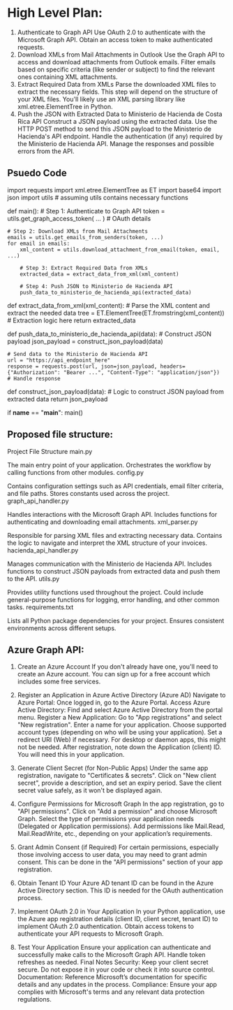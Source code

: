 # High Level Plan:

1. Authenticate to Graph API
Use OAuth 2.0 to authenticate with the Microsoft Graph API.
Obtain an access token to make authenticated requests.
2. Download XMLs from Mail Attachments in Outlook
Use the Graph API to access and download attachments from Outlook emails.
Filter emails based on specific criteria (like sender or subject) to find the relevant ones containing XML attachments.
3. Extract Required Data from XMLs
Parse the downloaded XML files to extract the necessary fields.
This step will depend on the structure of your XML files. You'll likely use an XML parsing library like xml.etree.ElementTree in Python.
4. Push the JSON with Extracted Data to Ministerio de Hacienda de Costa Rica API
Construct a JSON payload using the extracted data.
Use the HTTP POST method to send this JSON payload to the Ministerio de Hacienda's API endpoint.
Handle the authentication (if any) required by the Ministerio de Hacienda API.
Manage the responses and possible errors from the API.

## Psuedo Code

import requests
import xml.etree.ElementTree as ET
import base64
import json
import utils  # assuming utils contains necessary functions

def main():
    # Step 1: Authenticate to Graph API
    token = utils.get_graph_access_token( ... )  # OAuth details

    # Step 2: Download XMLs from Mail Attachments
    emails = utils.get_emails_from_senders(token, ...)
    for email in emails:
        xml_content = utils.download_attachment_from_email(token, email, ...)

        # Step 3: Extract Required Data from XMLs
        extracted_data = extract_data_from_xml(xml_content)

        # Step 4: Push JSON to Ministerio de Hacienda API
        push_data_to_ministerio_de_hacienda_api(extracted_data)

def extract_data_from_xml(xml_content):
    # Parse the XML content and extract the needed data
    tree = ET.ElementTree(ET.fromstring(xml_content))
    # Extraction logic here
    return extracted_data

def push_data_to_ministerio_de_hacienda_api(data):
    # Construct JSON payload
    json_payload = construct_json_payload(data)

    # Send data to the Ministerio de Hacienda API
    url = "https://api_endpoint_here"
    response = requests.post(url, json=json_payload, headers={"Authorization": "Bearer ...", "Content-Type": "application/json"})
    # Handle response

def construct_json_payload(data):
    # Logic to construct JSON payload from extracted data
    return json_payload

if __name__ == "__main__":
    main()


## Proposed file structure:

Project File Structure
main.py

The main entry point of your application.
Orchestrates the workflow by calling functions from other modules.
config.py

Contains configuration settings such as API credentials, email filter criteria, and file paths.
Stores constants used across the project.
graph_api_handler.py

Handles interactions with the Microsoft Graph API.
Includes functions for authenticating and downloading email attachments.
xml_parser.py

Responsible for parsing XML files and extracting necessary data.
Contains the logic to navigate and interpret the XML structure of your invoices.
hacienda_api_handler.py

Manages communication with the Ministerio de Hacienda API.
Includes functions to construct JSON payloads from extracted data and push them to the API.
utils.py

Provides utility functions used throughout the project.
Could include general-purpose functions for logging, error handling, and other common tasks.
requirements.txt

Lists all Python package dependencies for your project.
Ensures consistent environments across different setups.

## Azure Graph API:

1. Create an Azure Account
If you don't already have one, you'll need to create an Azure account. You can sign up for a free account which includes some free services.

2. Register an Application in Azure Active Directory (Azure AD)
Navigate to Azure Portal: Once logged in, go to the Azure Portal.
Access Azure Active Directory: Find and select Azure Active Directory from the portal menu.
Register a New Application:
Go to "App registrations" and select "New registration".
Enter a name for your application.
Choose supported account types (depending on who will be using your application).
Set a redirect URI (Web) if necessary. For desktop or daemon apps, this might not be needed.
After registration, note down the Application (client) ID. You will need this in your application.
3. Generate Client Secret (for Non-Public Apps)
Under the same app registration, navigate to "Certificates & secrets".
Click on "New client secret", provide a description, and set an expiry period.
Save the client secret value safely, as it won't be displayed again.
4. Configure Permissions for Microsoft Graph
In the app registration, go to "API permissions".
Click on "Add a permission" and choose Microsoft Graph.
Select the type of permissions your application needs (Delegated or Application permissions).
Add permissions like Mail.Read, Mail.ReadWrite, etc., depending on your application’s requirements.
5. Grant Admin Consent (if Required)
For certain permissions, especially those involving access to user data, you may need to grant admin consent.
This can be done in the "API permissions" section of your app registration.
6. Obtain Tenant ID
Your Azure AD tenant ID can be found in the Azure Active Directory section.
This ID is needed for the OAuth authentication process.
7. Implement OAuth 2.0 in Your Application
In your Python application, use the Azure app registration details (client ID, client secret, tenant ID) to implement OAuth 2.0 authentication.
Obtain access tokens to authenticate your API requests to Microsoft Graph.
8. Test Your Application
Ensure your application can authenticate and successfully make calls to the Microsoft Graph API.
Handle token refreshes as needed.
Final Notes
Security: Keep your client secret secure. Do not expose it in your code or check it into source control.
Documentation: Reference Microsoft’s documentation for specific details and any updates in the process.
Compliance: Ensure your app complies with Microsoft's terms and any relevant data protection regulations.
